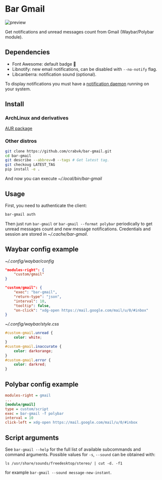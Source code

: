 # Bar Gmail

![preview](https://github.com/crabvk/polybar-gmail/raw/master/preview.png)

Get notifications and unread messages count from Gmail (Waybar/Polybar module).

## Dependencies

* Font Awesome: default badge 
* Libnotify: new email notifications, can be disabled with `--no-notify` flag.
* Libcanberra: notification sound (optional).

To display notifications you must have a [notification daemon](https://wiki.archlinux.org/title/Desktop_notifications#Notification_servers) running on your system.

## Install

### ArchLinux and derivatives

[AUR package](https://aur.archlinux.org/packages/bar-gmail/)

### Other distros

```sh
git clone https://github.com/crabvk/bar-gmail.git
cd bar-gmail
git describe --abbrev=0 --tags # Get latest tag.
git checkoug LATEST_TAG
pip install -e .
```

And now you can execute *~/.local/bin/bar-gmail*

## Usage

First, you need to authenticate the client:

```sh
bar-gmail auth
```

Then just run `bar-gmail` or `bar-gmail --format polybar` periodically to get unread messages count and new message notifications.
Credentials and session are stored in *~/.cache/bar-gmail*.

## Waybar config example

*~/.config/waybar/config*

```json
"modules-right": {
    "custom/gmail"
}

"custom/gmail": {
    "exec": "bar-gmail",
    "return-type": "json",
    "interval": 10,
    "tooltip": false,
    "on-click": "xdg-open https://mail.google.com/mail/u/0/#inbox"
}
```

*~/.config/waybar/style.css*

```css
#custom-gmail.unread {
    color: white;
}
#custom-gmail.inaccurate {
    color: darkorange;
}
#custom-gmail.error {
    color: darkred;
}
```

## Polybar config example

```ini
modules-right = gmail
...
[module/gmail]
type = custom/script
exec = bar-gmail -f polybar
interval = 10
click-left = xdg-open https://mail.google.com/mail/u/0/#inbox
```

## Script arguments

See `bar-gmail --help` for the full list of available subcommands and command arguments.
Possible values for `-s`, `--sound` can be obtained with:

```shell
ls /usr/share/sounds/freedesktop/stereo/ | cut -d. -f1
```

for example `bar-gmail --sound message-new-instant`.
